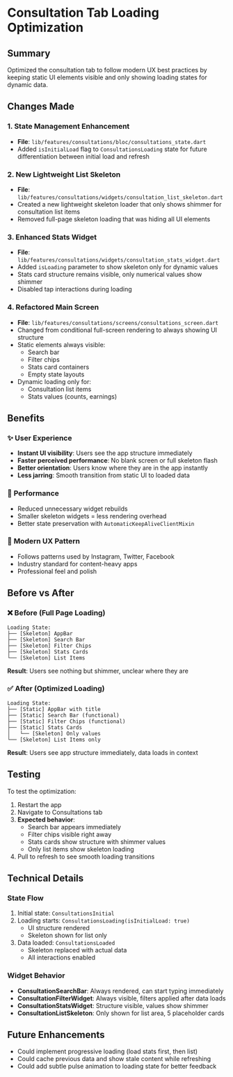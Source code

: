 # Consultation Tab Loading Optimization

## Summary
Optimized the consultation tab to follow modern UX best practices by keeping static UI elements visible and only showing loading states for dynamic data.

## Changes Made

### 1. **State Management Enhancement**
- **File**: `lib/features/consultations/bloc/consultations_state.dart`
- Added `isInitialLoad` flag to `ConsultationsLoading` state for future differentiation between initial load and refresh

### 2. **New Lightweight List Skeleton**
- **File**: `lib/features/consultations/widgets/consultation_list_skeleton.dart`
- Created a new lightweight skeleton loader that only shows shimmer for consultation list items
- Removed full-page skeleton loading that was hiding all UI elements

### 3. **Enhanced Stats Widget**
- **File**: `lib/features/consultations/widgets/consultation_stats_widget.dart`
- Added `isLoading` parameter to show skeleton only for dynamic values
- Stats card structure remains visible, only numerical values show shimmer
- Disabled tap interactions during loading

### 4. **Refactored Main Screen**
- **File**: `lib/features/consultations/screens/consultations_screen.dart`
- Changed from conditional full-screen rendering to always showing UI structure
- Static elements always visible:
  - Search bar
  - Filter chips
  - Stats card containers
  - Empty state layouts
- Dynamic loading only for:
  - Consultation list items
  - Stats values (counts, earnings)

## Benefits

### ✨ **User Experience**
- **Instant UI visibility**: Users see the app structure immediately
- **Faster perceived performance**: No blank screen or full skeleton flash
- **Better orientation**: Users know where they are in the app instantly
- **Less jarring**: Smooth transition from static UI to loaded data

### 🎯 **Performance**
- Reduced unnecessary widget rebuilds
- Smaller skeleton widgets = less rendering overhead
- Better state preservation with `AutomaticKeepAliveClientMixin`

### 💪 **Modern UX Pattern**
- Follows patterns used by Instagram, Twitter, Facebook
- Industry standard for content-heavy apps
- Professional feel and polish

## Before vs After

### ❌ Before (Full Page Loading)
```
Loading State:
├── [Skeleton] AppBar
├── [Skeleton] Search Bar
├── [Skeleton] Filter Chips
├── [Skeleton] Stats Cards
└── [Skeleton] List Items
```
**Result**: Users see nothing but shimmer, unclear where they are

### ✅ After (Optimized Loading)
```
Loading State:
├── [Static] AppBar with title
├── [Static] Search Bar (functional)
├── [Static] Filter Chips (functional)
├── [Static] Stats Cards
│   └── [Skeleton] Only values
└── [Skeleton] List Items only
```
**Result**: Users see app structure immediately, data loads in context

## Testing

To test the optimization:
1. Restart the app
2. Navigate to Consultations tab
3. **Expected behavior**:
   - Search bar appears immediately
   - Filter chips visible right away
   - Stats cards show structure with shimmer values
   - Only list items show skeleton loading
4. Pull to refresh to see smooth loading transitions

## Technical Details

### State Flow
1. Initial state: `ConsultationsInitial`
2. Loading starts: `ConsultationsLoading(isInitialLoad: true)`
   - UI structure rendered
   - Skeleton shown for list only
3. Data loaded: `ConsultationsLoaded`
   - Skeleton replaced with actual data
   - All interactions enabled

### Widget Behavior
- **ConsultationSearchBar**: Always rendered, can start typing immediately
- **ConsultationFilterWidget**: Always visible, filters applied after data loads
- **ConsultationStatsWidget**: Structure visible, values show shimmer
- **ConsultationListSkeleton**: Only shown for list area, 5 placeholder cards

## Future Enhancements

- Could implement progressive loading (load stats first, then list)
- Could cache previous data and show stale content while refreshing
- Could add subtle pulse animation to loading state for better feedback


